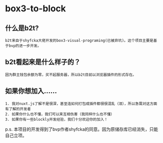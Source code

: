 # box3-to-block

## 什么是b2t?
    b2t来自于shyfcka大佬开发的box3-visual-programing(已被弃坑)。这个项目主要是基于bvp的进一步开发。

## b2t看起来是什么样子的？
    因为群主钱包余额为零，买不起服务器，所以b2t目前以浏览器插件的形式存在。

## 如果你想加入……
    1. 我对nuxt.js了解不是很深，甚至连如何打包成插件都很很混乱（泪），所以急需对这方面有了解的开发者
    2. 如果你什么也不懂，我们可以来互相伤害（我同样什么也不懂）
    3. 如果你有一些blockly开发经验，我们十分欢迎你的加入！

p.s. 本项目的开发得到了bvp作者shyfcka的同意。因为原储存库已经消失，只能自己立项。
